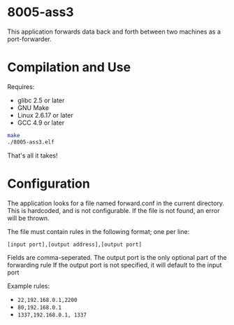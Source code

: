 # 8005-ass3
This application forwards data back and forth between two machines as a port-forwarder.

# Compilation and Use
Requires:
* glibc 2.5 or later
* GNU Make
* Linux 2.6.17 or later
* GCC 4.9 or later
```bash
make
./8005-ass3.elf
```
That's all it takes!

# Configuration
The application looks for a file named forward.conf in the current directory.
This is hardcoded, and is not configurable.
If the file is not found, an error will be thrown.

The file must contain rules in the following format; one per line:
```
[input port],[output address],[output port]
```
Fields are comma-seperated.
The output port is the only optional part of the forwarding rule
If the output port is not specified, it will default to the input port

Example rules:
* `22,192.168.0.1,2200`
* `80,192.168.0.1`
* `1337,192.168.0.1, 1337`
